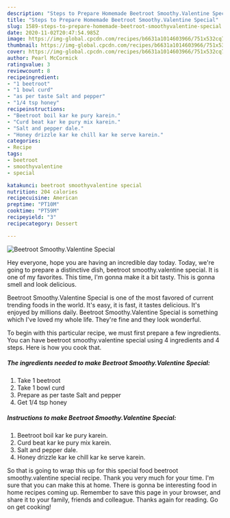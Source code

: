 ```yaml
---
description: "Steps to Prepare Homemade Beetroot Smoothy.Valentine Special"
title: "Steps to Prepare Homemade Beetroot Smoothy.Valentine Special"
slug: 1589-steps-to-prepare-homemade-beetroot-smoothyvalentine-special
date: 2020-11-02T20:47:54.985Z
image: https://img-global.cpcdn.com/recipes/b6631a1014603966/751x532cq70/beetroot-smoothyvalentine-special-recipe-main-photo.jpg
thumbnail: https://img-global.cpcdn.com/recipes/b6631a1014603966/751x532cq70/beetroot-smoothyvalentine-special-recipe-main-photo.jpg
cover: https://img-global.cpcdn.com/recipes/b6631a1014603966/751x532cq70/beetroot-smoothyvalentine-special-recipe-main-photo.jpg
author: Pearl McCormick
ratingvalue: 3
reviewcount: 8
recipeingredient:
- "1 beetroot"
- "1 bowl curd"
- "as per taste Salt and pepper"
- "1/4 tsp honey"
recipeinstructions:
- "Beetroot boil kar ke pury karein."
- "Curd beat kar ke pury mix karein."
- "Salt and pepper dale."
- "Honey drizzle kar ke chill kar ke serve karein."
categories:
- Recipe
tags:
- beetroot
- smoothyvalentine
- special

katakunci: beetroot smoothyvalentine special 
nutrition: 204 calories
recipecuisine: American
preptime: "PT10M"
cooktime: "PT59M"
recipeyield: "3"
recipecategory: Dessert

---
```



![Beetroot Smoothy.Valentine Special](https://img-global.cpcdn.com/recipes/b6631a1014603966/751x532cq70/beetroot-smoothyvalentine-special-recipe-main-photo.jpg)

Hey everyone, hope you are having an incredible day today. Today, we're going to prepare a distinctive dish, beetroot smoothy.valentine special. It is one of my favorites. This time, I'm gonna make it a bit tasty. This is gonna smell and look delicious.

Beetroot Smoothy.Valentine Special is one of the most favored of current trending foods in the world. It's easy, it is fast, it tastes delicious. It's enjoyed by millions daily. Beetroot Smoothy.Valentine Special is something which I've loved my whole life. They're fine and they look wonderful.




To begin with this particular recipe, we must first prepare a few ingredients. You can have beetroot smoothy.valentine special using 4 ingredients and 4 steps. Here is how you cook that.

<!--inarticleads1-->

##### The ingredients needed to make Beetroot Smoothy.Valentine Special:

1. Take 1 beetroot
1. Take 1 bowl curd
1. Prepare as per taste Salt and pepper
1. Get 1/4 tsp honey




<!--inarticleads2-->

##### Instructions to make Beetroot Smoothy.Valentine Special:

1. Beetroot boil kar ke pury karein.
1. Curd beat kar ke pury mix karein.
1. Salt and pepper dale.
1. Honey drizzle kar ke chill kar ke serve karein.




So that is going to wrap this up for this special food beetroot smoothy.valentine special recipe. Thank you very much for your time. I'm sure that you can make this at home. There is gonna be interesting food in home recipes coming up. Remember to save this page in your browser, and share it to your family, friends and colleague. Thanks again for reading. Go on get cooking!
